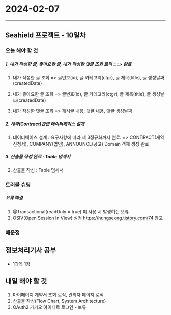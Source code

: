 # 2024-02-07

---

## Seahield 프로젝트 - 10일차

### 오늘 해야 할 것

##### 1. 내가 작성한 글, 좋아요한 글, 내가 작성한 댓글 조회 로직 ==> 완료

1. 내가 작성한 글 조회
   => 글번호(id), 글 카테고리(ctgr), 글 제목(title), 글 생성날짜(createdDate)

2. 내가 좋아요한 글 조회
   => 글번호(id), 글 카테고리(ctgr), 글 제목(title), 글 생성날짜(createdDate)
3. 내가 작성한 댓글 조회
   => 게시글 내용, 댓글 내용, 댓글 생성날짜

##### 2. 계약(Contract)관련 데이터베이스 설계

1. 데이터베이스 설계 : 요구사항에 따라 제 3정규화까지 완료.
   => CONTRACT(게약신청서), COMPANY(법인), ANNOUNCE(공고) Domain 객체 생성 완료

##### 3. 산출물 작성 완료 : Table 명세서

2. 산출물 작성 : Table 명세서

### 트러블 슈팅

##### 오류 해결

1. @Transactional(readOnly = true) 미 사용 시 발생하는 오류
2. OSIV(Open Session In View) 설정
   https://hungseong.tistory.com/74 참고

### 배운점

## 정보처리기사 공부

- 1과목 1장

## 내일 해야 할 것

1. 마이페이지 계약서 조회 로직, 관리자 페이지 로직
2. 산출물 작성(Flow Chart, System Architecture)
3. OAuth2 카카오 아이디로 로그인 - 보류
